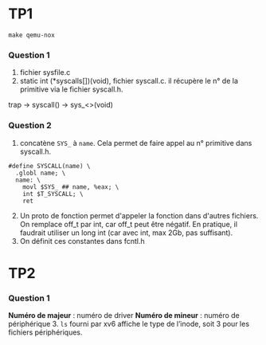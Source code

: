 # TP1

```
make qemu-nox
```

### Question 1
1. fichier  sysfile.c
2. static int (*syscalls[])(void), fichier syscall.c. il récupère le n° de la primitive via le fichier syscall.h.

trap -> syscall() -> sys_<>(void)

### Question 2
1. concatène `SYS_` à `name`. Cela permet de faire appel au n° primitive dans syscall.h. 
```
#define SYSCALL(name) \
  .globl name; \
  name: \
    movl $SYS_ ## name, %eax; \
    int $T_SYSCALL; \
    ret
```
2. Un proto de fonction permet d'appeler la fonction dans d'autres fichiers. On remplace off_t par int, car off_t peut être négatif. En pratique, il faudrait utiliser un long int (car avec int, max 2Gb, pas suffisant).
3. On définit ces constantes dans fcntl.h

# TP2

### Question 1
**Numéro de majeur** : numéro de driver
**Numéro de mineur** : numéro de périphérique
3. `ls` fourni par xv6 affiche le type de l’inode, soit 3 pour les fichiers périphériques.